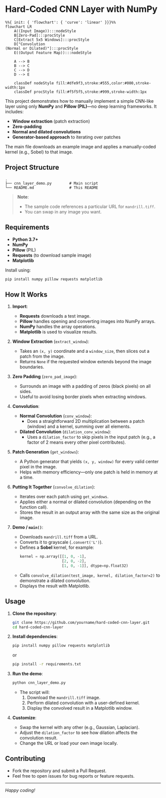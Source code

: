 # Hard-Coded CNN Layer with NumPy

```mermaid
%%{ init: { 'flowchart': { 'curve': 'linear' }}}%%
flowchart LR
    A((Input Image)):::nodeStyle
    B[Zero-Pad]:::procStyle
    C[Extract 5x5 Windows]:::procStyle
    D["Convolution
(Normal or Dilated)"]:::procStyle
    E((Output Feature Map)):::nodeStyle
    
    A --> B
    B --> C
    C --> D
    D --> E
    
    classDef nodeStyle fill:#dfe9f3,stroke:#555,color:#000,stroke-width:1px
    classDef procStyle fill:#f5f5f5,stroke:#999,stroke-width:1px
```

This project demonstrates how to manually implement a simple CNN-like layer using only **NumPy** and **Pillow (PIL)**—no deep learning frameworks. It includes:

- **Window extraction** (patch extraction)  
- **Zero-padding**  
- **Normal and dilated convolutions**  
- **Generator-based approach** to iterating over patches  

The main file downloads an example image and applies a manually-coded kernel (e.g., Sobel) to that image.

## Project Structure

```
.
├── cnn_layer_demo.py        # Main script
└── README.md                # This README
```

> **Note**:  
> - The sample code references a particular URL for `mandrill.tiff`.  
> - You can swap in any image you want.

## Requirements

- **Python 3.7+**  
- **NumPy**  
- **Pillow** (PIL)  
- **Requests** (to download sample image)  
- **Matplotlib**  

Install using:

```bash
pip install numpy pillow requests matplotlib
```

## How It Works

1. **Import**:
   - **Requests** downloads a test image.
   - **Pillow** handles opening and converting images into NumPy arrays.
   - **NumPy** handles the array operations.
   - **Matplotlib** is used to visualize results.

2. **Window Extraction** (`extract_window`):
   - Takes an `(x, y)` coordinate and a `window_size`, then slices out a patch from the image.  
   - Returns `None` if the requested window extends beyond the image boundaries.

3. **Zero Padding** (`zero_pad_image`):
   - Surrounds an image with a padding of zeros (black pixels) on all sides.  
   - Useful to avoid losing border pixels when extracting windows.

4. **Convolution**:
   - **Normal Convolution** (`conv_window`):
     - Does a straightforward 2D multiplication between a patch (window) and a kernel, summing over all elements.
   - **Dilated Convolution** (`dilation_conv_window`):
     - Uses a `dilation_factor` to skip pixels in the input patch (e.g., a factor of 2 means every other pixel contributes).

5. **Patch Generation** (`get_windows`):
   - A Python generator that yields `(x, y, window)` for every valid center pixel in the image.  
   - Helps with memory efficiency—only one patch is held in memory at a time.

6. **Putting It Together** (`convolve_dilation`):
   - Iterates over each patch using `get_windows`.
   - Applies either a normal or dilated convolution (depending on the function call).
   - Stores the result in an output array with the same size as the original image.

7. **Demo / `main()`**:
   - Downloads `mandrill.tiff` from a URL.
   - Converts it to grayscale (`.convert('L')`).
   - Defines a **Sobel** kernel, for example:
     ```python
     kernel = np.array([[1, 0, -1],
                        [2, 0, -2],
                        [1, 0, -1]], dtype=np.float32)
     ```
   - Calls `convolve_dilation(test_image, kernel, dilation_factor=2)` to demonstrate a dilated convolution.
   - Displays the result with Matplotlib.

## Usage

1. **Clone the repository**:
   ```bash
   git clone https://github.com/yourname/hard-coded-cnn-layer.git
   cd hard-coded-cnn-layer
   ```

2. **Install dependencies**:
   ```bash
   pip install numpy pillow requests matplotlib
   ```
   or
   ```bash
   pip install -r requirements.txt
   ```

3. **Run the demo**:
   ```bash
   python cnn_layer_demo.py
   ```
   - The script will:
     1. Download the `mandrill.tiff` image.
     2. Perform dilated convolution with a user-defined kernel.
     3. Display the convolved result in a Matplotlib window.

4. **Customize**:
   - Swap the kernel with any other (e.g., Gaussian, Laplacian).  
   - Adjust the `dilation_factor` to see how dilation affects the convolution result.  
   - Change the URL or load your own image locally.

## Contributing

- Fork the repository and submit a Pull Request.  
- Feel free to open issues for bug reports or feature requests.  

---

*Happy coding!*
